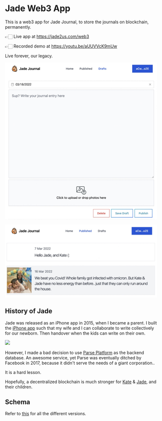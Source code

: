 # Jade Web3 App

This is a web3 app for Jade Journal, to store the journals on blockchain, permanently.

👉🏻 Live app at https://jade2us.com/web3

👉🏻 Recorded demo at https://youtu.be/aUUVVcK9mUw

Live forever, our legacy.

![Writing an entry](screenshot-1.jpg) 

![Published entries](screenshot-2.jpg) 

## History of Jade

Jade was released as an iPhone app in 2015, when I became a parent. I built the [iPhone app](https://jade2us.com) such that my wife and I can collaborate to write collectively for our newborn. Then handover when the kids can write on their own.

![](https://miro.medium.com/max/1400/1*gzlC9ze1fz9OeIlIjYa5MQ.png)

However, I made a bad decision to use [Parse Platform](https://en.wikipedia.org/wiki/Parse,_Inc.) as the backend database. An awesome service, yet Parse was eventually ditched by Facebook in 2017, because it didn't serve the needs of a giant corporation..

It is a hard lesson.

Hopefully, a decentralized blockchain is much stronger for [Kate](https://just2me.com/2015/08/18/baby-kate-is-born/) & [Jade](https://just2me.com/2020/01/09/baby-jade-is-born/), and their children.

## Schema

Refer to [this](Schema.md) for all the different versions.